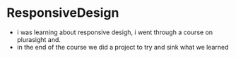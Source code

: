 # ResponsiveDesign

- i was learning about responsive desigh, i went through a course on plurasight and.
- in the end of the course we did a project to try and sink what we learned
